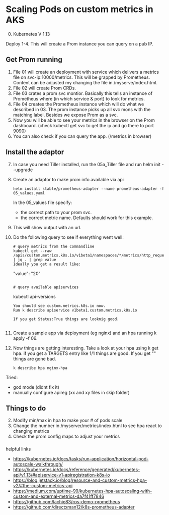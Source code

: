 # Scaling Pods on custom metrics in AKS

0. Kubernetes V 1.13

Deploy 1-4. This will create a Prom instance you can query on a pub IP. 
## Get Prom running

1. File 01 will create an deployment with service which delivers a metrics file on svc-ip:10000/metrics. This will be grapped by Prometheus. Content can be adjusted my changing the file in /myserve/index.html.
2. File 02 will create Prom CRDs.
3. File 03 crates a prom svc montior. Basically this tells an instance of Prometheus where (in which service & port) to look for metrics.
4. File 04 creates the Prometheus instance which will do what we described in 03. The prom instance picks up all svc mons with the matching label. Besides we expose Prom as a svc. 
5. Now you will be able to see your metrics in the browser on the Prom dashboard. (check kubectl get svc to get the ip and go there to port 9090)    
6. You can also check if you can query the app. (<Ip>/metrics in browser)

## Install the adaptor
7. In case you need Tiller installed, run the 05a_Tiller file and run helm init --upgrade
8. Create an adaptor to make prom info available via api
    ```
    helm install stable/prometheus-adapter --name prometheus-adapter -f 05_values.yaml    
    ```
   In the 05_values file specify:
    - the correct path to your prom svc.
    - the correct metric name.
   Defaults should work for this example.

9. This will show output with an url. 
10. Do the following query to see if everything went well:
    ```
    # query metrics from the commandline    
    kubectl get --raw /apis/custom.metrics.k8s.io/v1beta1/namespaces/*/metrics/http_request | jq . | grep value
    Ideally you get a result like:
    ```
    "value": "20"
    ```
    
    # query available apiservices
    ```
    kubectl api-versions
    ```
    You should see custom.metrics.k8s.io now. 
    Run k describe apiservice v1beta1.custom.metrics.k8s.io

    If you get Status:True things are looknig good.
    

11. Create a sample app via deployment (eg nginx) and an hpa running k apply -f 06.
12. Now things are getting interesting. Take a look at your hpa using k get hpa.
    if you get a TARGETS entry like 1/1 things are good. If you get "<unknown>" things are gone bad. 
    ```
    k describe hpa nginx-hpa
    ```


Tried:
- god mode (didnt fix it)
- manually configure apireg (xx and xy files in skip folder)


## Things to do
2. Modify min/max in hpa to make your # of pods scale
3. Change the number in /myserver/metrics/index.html to see hpa react to changing metrics
1. Check the prom config maps to adjust your metrics







###
helpful links


- https://kubernetes.io/docs/tasks/run-application/horizontal-pod-autoscale-walkthrough/
- https://kubernetes.io/docs/reference/generated/kubernetes-api/v1.13/#apiservice-v1-apiregistration-k8s-io
- https://blog.jetstack.io/blog/resource-and-custom-metrics-hpa-v2/#the-custom-metrics-api
- https://medium.com/uptime-99/kubernetes-hpa-autoscaling-with-custom-and-external-metrics-da7f41ff7846
- https://github.com/lachie83/rps-demo-prometheus
- https://github.com/directxman12/k8s-prometheus-adapter